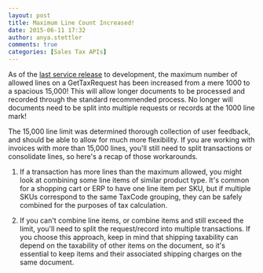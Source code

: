 ```yaml
---
layout: post
title: Maximum Line Count Increased!
date: 2015-06-11 17:32
author: anya.stettler
comments: true
categories: [Sales Tax APIs]
---
```

As of the <a href="https://help.avalara.com/000_AvaTax_Calc/Avalara_AvaTax_Release_Notes/Avalara_AvaTax_Release_Guides/Avalara_AvaTax_15_Release_Guide">last service release</a> to development, the maximum number of allowed lines on a GetTaxRequest has been increased from a mere 1000 to a spacious 15,000! This will allow longer documents to be processed and recorded through the standard recommended process. No longer will documents need to be split into multiple requests or records at the 1000 line mark!

The 15,000 line limit was determined thorough collection of user feedback, and should be able to allow for much more flexibility. If you are working with invoices with more than 15,000 lines, you'll still need to split transactions or consolidate lines, so here's a recap of those workarounds.

1) If a transaction has more lines than the maximum allowed, you might look at combining some line items of similar product type. It's common for a shopping cart or ERP to have one line item per SKU, but if multiple SKUs correspond to the same TaxCode grouping, they can be safely combined for the purposes of tax calculation.

2) If you can't combine line items, or combine items and still exceed the limit, you'll need to split the request/record into multiple transactions. If you choose this approach, keep in mind that shipping taxability can depend on the taxability of other items on the document, so it's essential to keep items and their associated shipping charges on the same document.
